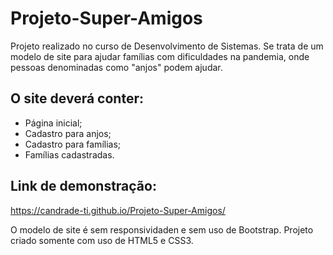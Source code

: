 # Projeto-Super-Amigos
 Projeto realizado no curso de Desenvolvimento de Sistemas.
 Se trata de um modelo de site para ajudar famílias com dificuldades na pandemia, onde pessoas denominadas como "anjos" podem ajudar.
 ## O site deverá conter:
 - Página inicial;
 - Cadastro para anjos;
 - Cadastro para famílias;
 - Famílias cadastradas.
 
 ## Link de demonstração:
 https://candrade-ti.github.io/Projeto-Super-Amigos/

 O modelo de site é sem responsividaden e sem uso de Bootstrap.
 Projeto criado somente com uso de HTML5 e CSS3.
